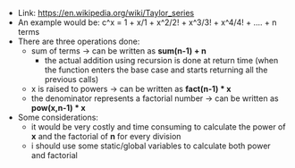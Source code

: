 * Link: https://en.wikipedia.org/wiki/Taylor_series
* An example would be: c^x =  1 + x/1 + x^2/2! + x^3/3! + x^4/4! + .... + n terms
* There are three operations done:
    - sum of terms -> can be written as **sum(n-1) + n**
        - the actual addition using recursion is done at return time (when the function enters the base case and starts returning all the previous calls)
    - x is raised to powers -> can be written as **fact(n-1) * x**
    - the denominator represents a factorial number -> can be written as **pow(x,n-1) * x**
* Some considerations:
    - it would be very costly and time consuming to calculate the power of **x** and the factorial of **n** for every division
    - i should use some static/global variables to calculate both power and factorial 